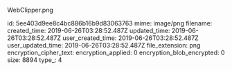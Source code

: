 WebClipper.png

id: 5ee403d9ee8c4bc886b16b9d83063763
mime: image/png
filename: 
created_time: 2019-06-26T03:28:52.487Z
updated_time: 2019-06-26T03:28:52.487Z
user_created_time: 2019-06-26T03:28:52.487Z
user_updated_time: 2019-06-26T03:28:52.487Z
file_extension: png
encryption_cipher_text: 
encryption_applied: 0
encryption_blob_encrypted: 0
size: 8894
type_: 4